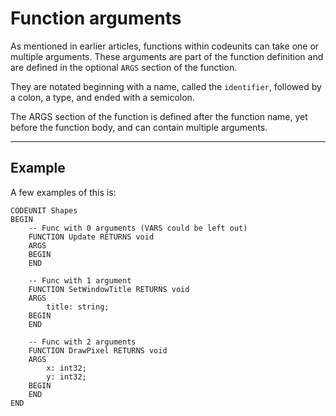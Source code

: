 
# Function arguments
As mentioned in earlier articles, functions within codeunits can take one or multiple
arguments. These arguments are part of the function definition and are defined in the optional `ARGS` section of the function.

They are notated beginning with a name, called the `identifier`, followed by a colon, a type, and ended with a semicolon.

The ARGS section of the function is defined after the function name, yet before the function body, and can contain multiple arguments. 

---

## Example
A few examples of this is:
```
CODEUNIT Shapes
BEGIN
    -- Func with 0 arguments (VARS could be left out)
    FUNCTION Update RETURNS void
    ARGS
    BEGIN
    END

    -- Func with 1 argument
    FUNCTION SetWindowTitle RETURNS void
    ARGS
        title: string;
    BEGIN
    END

    -- Func with 2 arguments
    FUNCTION DrawPixel RETURNS void
    ARGS
        x: int32;
        y: int32;
    BEGIN
    END
END
```